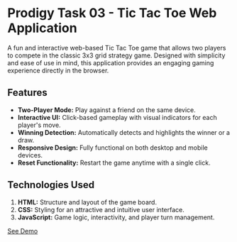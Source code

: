 # Prodigy Task 03 - Tic Tac Toe Web Application

A fun and interactive web-based Tic Tac Toe game that allows two players to compete in the classic 3x3 grid strategy game. Designed with simplicity and ease of use in mind, this application provides an engaging gaming experience directly in the browser.

## Features

- **Two-Player Mode:** Play against a friend on the same device.
- **Interactive UI:** Click-based gameplay with visual indicators for each player's move.
- **Winning Detection:** Automatically detects and highlights the winner or a draw.
- **Responsive Design:** Fully functional on both desktop and mobile devices.
- **Reset Functionality:** Restart the game anytime with a single click.

## Technologies Used

1. **HTML:** Structure and layout of the game board.
2. **CSS:** Styling for an attractive and intuitive user interface.
3. **JavaScript:** Game logic, interactivity, and player turn management.

[See Demo](http://127.0.0.1:5500/index.html)


